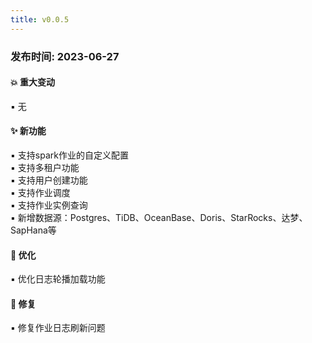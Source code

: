 ```yaml
---
title: v0.0.5
---
```


### 发布时间: 2023-06-27

#### 💥️ 重大变动

▪ 无

#### ✨ 新功能

▪ 支持spark作业的自定义配置 <br/>
▪ 支持多租户功能 <br/>
▪ 支持用户创建功能 <br/>
▪ 支持作业调度 <br/>
▪ 支持作业实例查询 <br/>
▪ 新增数据源：Postgres、TiDB、OceanBase、Doris、StarRocks、达梦、SapHana等

#### 🎨 优化

▪ 优化日志轮播加载功能

#### 🐛 修复

▪ 修复作业日志刷新问题